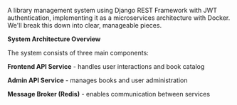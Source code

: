 A library management system using Django REST Framework with JWT authentication, implementing it as a microservices architecture with Docker. We'll break this down into clear, manageable pieces.

**System Architecture Overview**

The system consists of three main components:

**Frontend API Service** - handles user interactions and book catalog

**Admin API Service** - manages books and user administration

**Message Broker (Redis)** - enables communication between services
